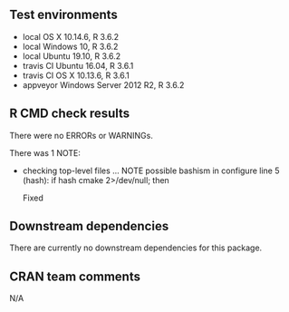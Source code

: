 ## Test environments
* local OS X 10.14.6, R 3.6.2
* local Windows 10, R 3.6.2
* local Ubuntu 19.10, R 3.6.2
* travis CI Ubuntu 16.04, R 3.6.1
* travis CI OS X 10.13.6, R 3.6.1
* appveyor Windows Server 2012 R2, R 3.6.2

## R CMD check results
There were no ERRORs or WARNINGs.

There was 1 NOTE:

* checking top-level files ... NOTE
  possible bashism in configure line 5 (hash):
  if hash cmake 2>/dev/null; then
  
  Fixed

## Downstream dependencies

There are currently no downstream dependencies for this package.

## CRAN team comments

N/A